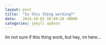```yaml
---
layout: post
title:  "Is this thing working?"
date:   2024-10-02 18:49:28 +0000
categories: jekyll update
---
```


Im not sure if this thing work, but hey, im here...
